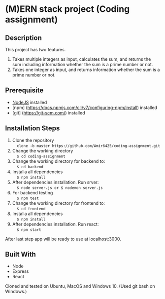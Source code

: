 # (M)ERN stack project (Coding assignment)

## Description
This project has two features.
1. Takes multiple integers as input, calculates the sum, and returns the sum including information whether the sum is a prime number or not.
2.  Takes one integer as input, and returns information whether the sum is a prime number or not.

## Prerequisite
- [NodeJS](https://nodejs.dev/) installed
- [npm] (https://docs.npmjs.com/cli/v7/configuring-npm/install) installed
- [git] (https://git-scm.com/) installed 

## Installation Steps
1. Clone the repository\
    &emsp;```clone -b master https://github.com/Amir6425/coding-assignment.git ```  
2. Change the working directory\
     &emsp;``` $ cd coding-assignment ``` 
3. Change the working directory for backend to:\
    &emsp;``` $ cd backend ``` 
4. Installa all dependencies\
   &emsp;``` $ npm install ``` 
5. After dependencies installation. Run srver:\
    &emsp;``` $ node server.js or $ nodemon server.js ``` 
6. For backend testing\
    &emsp;``` $ npm test ```
7. Change the working directory for frontend to:\
    &emsp;``` $ cd frontend ``` 
8. Installa all dependencies\
    &emsp;``` $ npm install ``` 
9. After dependencies installation. Run react:\
    &emsp;``` $ npm start ```


After last step app will be ready to use at localhost:3000.


## Built With

- Node
- Express
- React

Cloned and tested on Ubuntu, MacOS and Windows 10. (Used git bash on Windows.)

